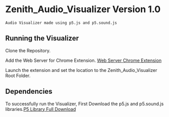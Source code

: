 # Zenith_Audio_Visualizer Version 1.0
    Audio Visualizer made using p5.js and p5.sound.js

## Running the Visualizer
Clone the Repository.

Add the Web Server for Chrome Extension.
 [Web Server Chrome Extension](https://chrome.google.com/webstore/detail/web-server-for-chrome/ofhbbkphhbklhfoeikjpcbhemlocgigb)

Launch the extension and set the location to the Zenith_Audio_Visualizer Root Folder.

## Dependencies
To successfully run the Visualizer, First Download the p5.js and p5.sound.js libraries.[P5 Library Full Download](https://github.com/processing/p5.js/releases/download/1.0.0/p5.zip)


